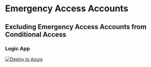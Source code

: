 # Emergency Access Accounts

## Excluding Emergency Access Accounts from Conditional Access

### Logic App

[![Deploy to Azure](https://aka.ms/deploytoazurebutton)](https://portal.azure.com/#create/Microsoft.Template/uri/https%3A%2F%2Fraw.githubusercontent.com%2Fnathanmcnulty%2Fnathanmcnulty%2Ff54023819a4336930237e8403b2df923bf492508%2FEntra%2Femergency-access%2Femergency-access-exclusion.json)
